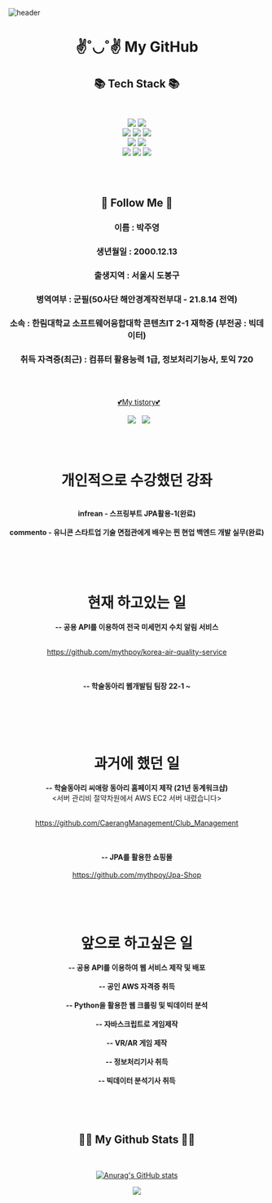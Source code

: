 <p align="center">

![header](https://capsule-render.vercel.app/api?text=welcome~&type=waving&color=50:A4A4A4,50:2ECCFA&animation=fadeIn&fontSize=35&fontColor=000000)
<br>
<h1 align="center">✌˚◡˚✌ My GitHub</h2>


<h2 align="center">📚 Tech Stack 📚</h3>
<br>
</p>
<p align="center">
<img src="https://img.shields.io/badge/JAVA-007396?style=for-the-badge&logo=java&logoColor=white">
<img src="https://img.shields.io/badge/Python-3670A0?style=for-the-badge&logo=java&logoColor=ffdd54">

<br>
<img src="https://img.shields.io/badge/Spring Boot-6DB33F?style=for-the-badge&logo=SpringBoot&logoColor=white">
<img src="https://img.shields.io/badge/Spring Security-6DB33F?style=for-the-badge&logo=SpringSecurity&logoColor=white">
<img src="https://img.shields.io/badge/Thymeleaf-6DB33F?style=for-the-badge&logo=thymeleaf&logoColor=FF9900">
<br>
<img src="https://img.shields.io/badge/html-E34F26?style=for-the-badge&logo=html5&logoColor=white">
<img src="https://img.shields.io/badge/javascript-F7DF1E?style=for-the-badge&logo=javascript&logoColor=black">
<br>
<img src="https://img.shields.io/badge/Ubuntu-black?style=for-the-badge&logo=ubuntu&logoColor=FF9900">
<img src="https://img.shields.io/badge/github-181717?style=for-the-badge&logo=github&logoColor=white">
<img src="https://img.shields.io/badge/aws-232F3E?style=for-the-badge&logo=Amazon AWS&logoColor=white">
</p>
<br>
<div id="pr" align="center">
<br>
<h2 >🌈 Follow Me 🌈</h3>

<h3>이름 : 박주영</h3>
<h3>생년월일 : 2000.12.13</h3>
<h3>출생지역 : 서울시 도봉구</h3>
<h3>병역여부 : 군필(50사단 해안경계작전부대 - 21.8.14 전역)</h3>
<h3>소속 : 한림대학교 소프트웨어융합대학 콘텐츠IT 2-1 재학중 (부전공 : 빅데이터)</h3>
<h3>취득 자격증(최근) : 컴퓨터 활용능력 1급, 정보처리기능사, 토익 720</h3>


</div>
<br>
<br>
<p align="center">
&nbsp
<a href="https://mythpoy.tistory.com/">💕My tistory💕</a>
<br>
<br>
&nbsp
<a href="https://www.instagram.com/jyp.on/"><img src="https://img.shields.io/badge/Instagram-E4405F?style=flat-square&logo=Instagram&logoColor=white&link=https://www.instagram.com/hye_inisfree/"/></a>
&nbsp
<a href="mailto:okmlnsunok@gmail.com"><img src="https://img.shields.io/badge/Gmail-d14836?style=flat-square&logo=Gmail&logoColor=white&link=kimhyein7110@gmail.com"/></a>
</p>
<br><br>

<div align="center">
<h1>개인적으로 수강했던 강좌</h1><br>
<strong>infrean - 스프링부트 JPA활용-1(완료)</strong><br><br>
<strong>commento - 유니콘 스타트업 기술 면접관에게 배우는 찐 현업 백엔드 개발 실무(완료)</strong><br>
</div>
<br><br><br>

<br>
<h1 align="center" class="work">현재 하고있는 일</h1>
<div align="center">
<strong> -- 공용 API를 이용하여 전국 미세먼지 수치 알림 서비스</strong><br><br>
  
<a> https://github.com/mythpoy/korea-air-quality-service </a>
<br><br><br>


<strong> -- 학술동아리 웹개발팀 팀장 22-1 ~ </strong><br>
</div>
<br>
<br>
<br>
<br>
<h1 align="center" class="work">과거에 했던 일</h1>

<div align="center">
<strong> -- 학술동아리 씨애랑 동아리 홈페이지 제작 (21년 동계워크샵)</strong><br>
<div> <서버 관리비 절약차원에서 AWS EC2 서버 내렸습니다></div><br>
  
<a>https://github.com/CaerangManagement/Club_Management</a>

<br><br>
<strong> -- JPA를 활용한 쇼핑몰</strong><br><br>
<a>https://github.com/mythpoy/Jpa-Shop</a>

</div>
<br><br><br>
<h1 align="center" class="work">앞으로 하고싶은 일</h1>

<div align="center">
<strong> -- 공용 API를 이용하여 웹 서비스 제작 및 배포</strong><br>
<br>
<strong> -- 공인 AWS 자격증 취득</strong><br>
<br>
<strong> -- Python을 활용한 웹 크롤링 및 빅데이터 분석</strong><br>
<br>
<strong> -- 자바스크립트로 게임제작</strong><br>
<br>
<strong> -- VR/AR 게임 제작</strong><br>
<br>
<strong> -- 정보처리기사 취득</strong><br>
<br>
<strong> -- 빅데이터 분석기사 취득</strong><br>

</div>

<br><br><br>
<h2 align="center">👩‍💻 My Github Stats 👩‍💻</h3>
<br>
<div align="center">

[![Anurag's GitHub stats](https://github-readme-stats.vercel.app/api?username=mythpoy&hide_title=true&show_icons=true&include_all_commits=true&disable_animations=true&theme=vue-dark)](https://github.com/anuraghazra/github-readme-stats)
</div>
<p align="center">
<a href="https://hits.seeyoufarm.com"><img src="https://hits.seeyoufarm.com/api/count/incr/badge.svg?url=https%3A%2F%2Fgithub.com%2Fmythpoy&count_bg=%2341B883&title_bg=%23CDC2C2&icon=github.svg&icon_color=%23E7E7E7&title=hits&edge_flat=false"/></a>
</p> 
